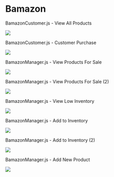 # Bamazon

<p>BamazonCustomer.js - View All Products</p>
<img src="screenshots/1.png"><br />

<p>BamazonCustomer.js - Customer Purchase</p>
<img src="screenshots/2.png"><br />

<p>BamazonManager.js - View Products For Sale</p>
<img src="screenshots/3.png"><br />

<p>BamazonManager.js - View Products For Sale (2)</p>
<img src="screenshots/4.png"><br />

<p>BamazonManager.js - View Low Inventory</p>
<img src="screenshots/5.png"><br />

<p>BamazonManager.js - Add to Inventory</p>
<img src="screenshots/6.png"><br />

<p>BamazonManager.js - Add to Inventory (2)</p>
<img src="screenshots/7.png"><br />

<p>BamazonManager.js - Add New Product</p>
<img src="screenshots/8.png"><br />